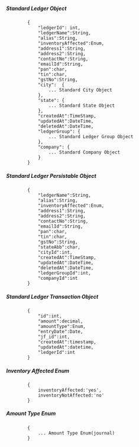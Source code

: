 ##### Standard Ledger Object

            {
                "ledgerId": int,
                "ledgerName":String,
                "alias":String,
                "inventoryAffected":Enum,
                "address1":String,
                "address2":String,
				"contactNo":String,
				"emailId":String,
                "pan":char,
                "tin":char,
                "gstNo":String,
				"city":  {
					... Standard City Object
				},
                "state": {
                    ... Standard State Object
                },
				"createdAt":TimeStamp,
                "updatedAt":DateTime,
                "deletedAt":DateTime,
                "ledgerGroup": {
					... Standard Ledger Group Object
				},
				"company": {
					... Standard Company Object
				}
            }
            
##### Standard Ledger Persistable Object
			{
            	"ledgerName":String,
                "alias":String,
                "inventoryAffected":Enum,
                "address1":String,
                "address2":String,
				"contactNo":String,
				"emailId":String,
                "pan":char,
                "tin":char,
                "gstNo":String,
                "stateAbb":char,
                "cityId":int,
                "createdAt":TimeStamp,
                "updatedAt":DateTime,
                "deletedAt":DateTime,
                "ledgerGroupId":int,
				"companyId":int
            }

##### Standard Ledger Transaction Object
			{
				"id":int,
				"amount":decimal,
				"amountType":Enum,
				"entryDate":Date,
				"jf_id":int,
				"createdAt":timestamp,
				"updatedAt":datetime,
				"ledgerId":int
			}
##### Inventory Affected Enum
			{
				inventoryAffected:'yes',
				inventoryNotAffected:'no'
			}
##### Amount Type Enum
			{
				... Amount Type Enum(journal)
			}